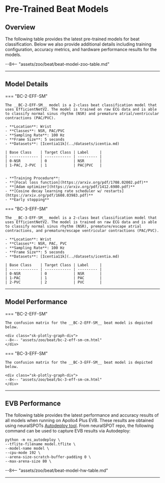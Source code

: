 # Pre-Trained Beat Models

## <span class="sk-h2-span">Overview</span>

The following table provides the latest pre-trained models for beat classification. Below we also provide additional details including training configuration, accuracy metrics, and hardware performance results for the models.

--8<-- "assets/zoo/beat/beat-model-zoo-table.md"

---

## <span class="sk-h2-span">Model Details</span>

=== "BC-2-EFF-SM"

    The __BC-2-EFF-SM__ model is a 2-class beat classification model that uses EfficientNetV2. The model is trained on raw ECG data and is able to classify normal sinus rhythm (NSR) and premature atrial/ventricular contractions (PAC/PVC).

    - **Location**: Wrist
    - **Classes**: NSR, PAC/PVC
    - **Sampling Rate**: 100 Hz
    - **Frame Size**: 5 seconds
    - **Datasets**: [Icentia11k](../datasets/icentia.md)

    | Base Class    | Target Class | Label     |
    | ------------- | ------------ | --------- |
    | 0-NSR         | 0            | NSR       |
    | 1-PAC, 2-PVC  | 1            | PAC|PVC   |


    - **Training Procedure**:
    - **[Focal loss function](https://arxiv.org/pdf/1708.02002.pdf)**
    - **[Adam optimizer](https://arxiv.org/pdf/1412.6980.pdf)**
    - **[Cosine decay learning rate scheduler w/ restarts](https://arxiv.org/pdf/1608.03983.pdf)**
    - **Early stopping**


=== "BC-3-EFF-SM"

    The __BC-3-EFF-SM__ model is a 2-class beat classification model that uses EfficientNetV2. The model is trained on raw ECG data and is able to classify normal sinus rhythm (NSR), premature/escape atrial contractions, and premature/escape ventricular contractions (PAC/PVC).

    - **Location**: Wrist
    - **Classes**: NSR, PAC, PVC
    - **Sampling Rate**: 100 Hz
    - **Frame Size**: 5 seconds
    - **Datasets**: [Icentia11k](../datasets/icentia.md)

    | Base Class    | Target Class | Label     |
    | ------------- | ------------ | --------- |
    | 0-NSR         | 0            | NSR       |
    | 1-PAC         | 1            | PAC       |
    | 2-PVC         | 2            | PVC       |

---

## <span class="sk-h2-span">Model Performance</span>

=== "BC-2-EFF-SM"

    The confusion matrix for the __BC-2-EFF-SM__ beat model is depicted below.

    <div class="sk-plotly-graph-div">
    --8<-- "assets/zoo/beat/bc-2-eff-sm-cm.html"
    </div>


=== "BC-3-EFF-SM"

    The confusion matrix for the __BC-3-EFF-SM__ beat model is depicted below.

    <div class="sk-plotly-graph-div">
    --8<-- "assets/zoo/beat/bc-3-eff-sm-cm.html"
    </div>

---

## <span class="sk-h2-span">EVB Performance</span>

The following table provides the latest performance and accuracy results of all models when running on Apollo4 Plus EVB. These results are obtained using neuralSPOTs [Autodeploy tool](https://ambiqai.github.io/neuralSPOT/docs/From%20TF%20to%20EVB%20-%20testing%2C%20profiling%2C%20and%20deploying%20AI%20models.html). From neuralSPOT repo, the following command can be used to capture EVB results via Autodeploy:

``` console
python -m ns_autodeploy \
--tflite-filename model.tflite \
--model-name model \
--cpu-mode 192 \
--arena-size-scratch-buffer-padding 0 \
--max-arena-size 80 \

```

--8<-- "assets/zoo/beat/beat-model-hw-table.md"

---
